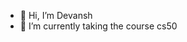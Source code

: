 - 👋 Hi, I’m Devansh
- 🌱 I’m currently taking the course cs50


<!---
Ikonikone1/Ikonikone1 is a ✨ special ✨ repository because its `README.md` (this file) appears on your GitHub profile.
You can click the Preview link to take a look at your changes.
--->
